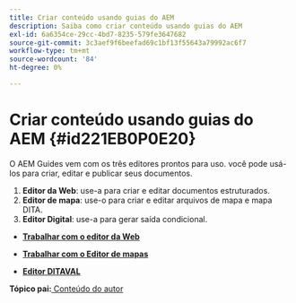 ```yaml
---
title: Criar conteúdo usando guias do AEM
description: Saiba como criar conteúdo usando guias do AEM
exl-id: 6a6354ce-29cc-4bd7-8235-579fe3647682
source-git-commit: 3c3aef9f6beefad69c1bf13f55643a79992ac6f7
workflow-type: tm+mt
source-wordcount: '84'
ht-degree: 0%

---
```


# Criar conteúdo usando guias do AEM {#id221EB0P0E20}

O AEM Guides vem com os três editores prontos para uso. você pode usá-los para criar, editar e publicar seus documentos.

1. **Editor da Web**: use-a para criar e editar documentos estruturados.
1. **Editor de mapa**: use-o para criar e editar arquivos de mapa e mapa DITA.
1. **Editor Digital**: use-a para gerar saída condicional.

- **[Trabalhar com o editor da Web](web-editor.md)**

- **[Trabalhar com o Editor de mapas](map-editor.md)**

- **[Editor DITAVAL](ditaval-editor.md)**


**Tópico pai:**[ Conteúdo do autor](authoring-content.md)
